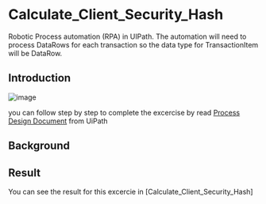 # Calculate_Client_Security_Hash
Robotic Process automation (RPA) in UIPath. The automation will need to process DataRows for each transaction so the data type for TransactionItem will be DataRow. 

## Introduction
![image](https://user-images.githubusercontent.com/110273737/212594258-6c622d62-f7a9-4277-9a82-85609b51f040.png)

you can follow step by step to complete the excercise by read [Process Design Document](https://github.com/electricianinsomniac/Calculate_Client_Security_Hash/blob/main/Calculate%20Client%20Security%20Hash%20-%202021.10%20Complete%20Exercise%20Walkthrough%20().pdf) from UiPath

## Background

## Result
You can see the result for this excercie in [Calculate_Client_Security_Hash]
